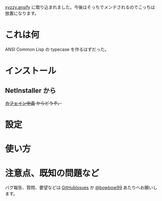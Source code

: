 [xyzzy.ansify] に取り込まれました。今後はそっちでメンテされるのでこっちは放置になります。

  [xyzzy.ansify]: http://github.com/bowbow99/xyzzy.ansify

これは何
========
ANSI Common Lisp の typecase を作るはずだった。

インストール
============

NetInstaller から
-----------------
<del>[カフェイン中毒] からどうぞ。</del>

  [カフェイン中毒]: http://bowbow99.sakura.ne.jp/xyzzy/packages.l

設定
====

使い方
======

注意点、既知の問題など
======================

バグ報告、質問、要望などは [GitHubIssues] か [@bowbow99] あたりへお願いします。

  [GitHubIssues]: http://github.com/bowbow99/xyzzy.typecase/issues
  [@bowbow99]: http://twitter.com/bowbow99
